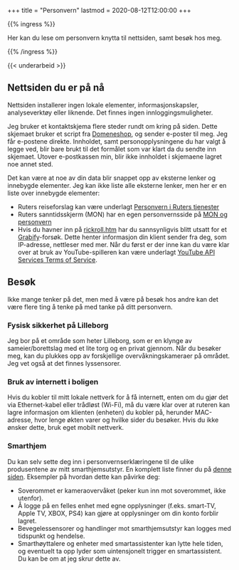 +++
title = "Personvern"
lastmod = 2020-08-12T12:00:00
+++

{{% ingress %}}

Her kan du lese om personvern knytta til nettsiden, samt besøk hos meg.

{{% /ingress %}}

{{< underarbeid >}}

## Nettsiden du er på nå

Nettsiden installerer ingen lokale elementer, informasjonskapsler, analyseverktøy eller liknende.
Det finnes ingen innloggingsmuligheter.

Jeg bruker et kontaktskjema flere steder rundt om kring på siden. Dette skjemaet bruker et script
fra [Domeneshop](https://domene.shop/faq?id=61&section=21), og sender e-poster til meg. Jeg får
e-postene direkte. Innholdet, samt personopplysningene du har valgt å legge ved, blir bare brukt til
det formålet som var klart da du sendte inn skjemaet. Utover e-postkassen min, blir ikke innholdet i
skjemaene lagret noe annet sted.

Det kan være at noe av din data blir snappet opp av eksterne lenker og innebygde elementer. Jeg kan
ikke liste alle eksterne lenker, men her er en liste over innebygde elementer:

- Ruters reiseforslag kan være underlagt [Personvern i Ruters tjenester](https://ruter.no/fa-hjelp/vilkar/personvern/)
- Ruters sanntidsskjerm (MON) har en egen personvernsside på [MON og personvern](https://ruter.no/fa-hjelp/vilkar/personvern/mon-og-personvern/)
- Hvis du havner inn på [rickroll.htm](http://pdog.no/rickroll) har du sannsynligvis blitt utsatt
  for et [Grabify](https://grabify.link)-forsøk.  Dette henter informasjon din klient sender fra
  deg, som IP-adresse, nettleser med mer. Når du først er der inne kan du være klar over at bruk av
  YouTube-spilleren kan være underlagt [YouTube API Services Terms of
  Service](https://developers.google.com/youtube/terms/api-services-terms-of-service-emea#user-privacy).

## Besøk

Ikke mange tenker på det, men med å være på besøk hos andre kan det være
flere ting å tenke på med tanke på ditt personvern.

### Fysisk sikkerhet på Lilleborg

Jeg bor på et område som heter Lilleborg, som er en klynge av
sameier/borettslag med et lite torg og en privat gjennom. Når du besøker meg,
kan du plukkes opp av forskjellige overvåkningskameraer på området. Jeg vet
også at det finnes lyssensorer.

### Bruk av internett i boligen

Hvis du kobler til mitt lokale nettverk for å få internett, enten om du gjør
det via Ethernet-kabel eller trådløst (Wi-Fi), må du være klar over at
ruteren kan lagre informasjon om klienten (enheten) du kobler på, herunder
MAC-adresse, hvor lenge økten varer og hvilke sider du besøker. Hvis du ikke
ønsker dette, bruk eget mobilt nettverk.

### Smarthjem

Du kan selv sette deg inn i personvernserklæringene til de ulike produsentene
av mitt smarthjemsutstyr. En komplett liste finner du på [denne
siden](/smarthjem). Eksempler på hvordan dette kan påvirke deg:

- Soverommet er kameraovervåket (peker kun inn mot soverommet, ikke utenfor).
- Å logge på en felles enhet med egne opplysninger (f.eks. smart-TV, Apple
  TV, XBOX, PS4) kan gjøre at opplysninger om din konto forblir lagret.
- Bevegelessensorer og handlinger mot smarthjemsutstyr kan logges med
  tidspunkt og hendelse.
- Smarthøyttalere og enheter med smartassistenter kan lytte hele tiden, og
  eventuelt ta opp lyder som uintensjonelt trigger en smartassistent. Du kan be
  om at jeg skrur dette av.
